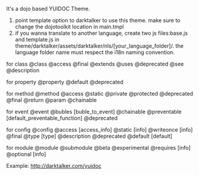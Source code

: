 It's a dojo based YUIDOC Theme.
1. point template option to darktalker to use this theme. make sure to change the dojotoolkit location in main.tmpl
2. if you wanna translate to another language, create two js files:base.js and template.js in theme/darktalker/assets/darktalker/nls/[your_language_folder]/.
the language folder name must respect the i18n naming convention.

for class
@class
@access
@final
@extends
@uses
@deprecated
@see
@description

for property
@property
@default
@deprecated

for method
@method
@access
@static
@private
@protected
@deprecated
@final
@return
@param
@chainable


for event
@event
@bubles [buble_to_event]
@chainable
@preventable [default_preventable_function]
@deprecated

for config
@config
@access [access_info]
@static [info]
@writeonce [info]
@final
@type [type]
@description
@deprecated
@default [default]

for module
@module
@submodule
@beta
@experimental
@requires [info]
@optional [info]

Example: http://darktalker.com/yuidoc
